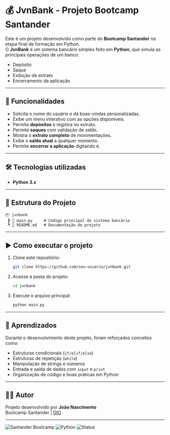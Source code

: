 # 💰 JvnBank - Projeto Bootcamp Santander

Este é um projeto desenvolvido como parte do **Bootcamp Santander** na etapa final de formação em Python.  
O **JvnBank** é um sistema bancário simples feito em **Python**, que simula as principais operações de um banco:  
- Depósito  
- Saque  
- Exibição de extrato  
- Encerramento da aplicação  

---

## 🚀 Funcionalidades

- Solicita o nome do usuário e dá boas-vindas personalizadas.  
- Exibe um menu interativo com as opções disponíveis.  
- Permite **depósitos** e registra no extrato.  
- Permite **saques** com validação de saldo.  
- Mostra o **extrato completo** de movimentações.  
- Exibe o **saldo atual** a qualquer momento.  
- Permite **encerrar a aplicação** digitando `0`.  

---

## 🛠️ Tecnologias utilizadas

- **Python 3.x**

---

## 📂 Estrutura do Projeto

```
📦 jvnbank
 ┣ 📜 main.py     # Código principal do sistema bancário
 ┗ 📜 README.md   # Documentação do projeto
```

---

## ▶️ Como executar o projeto

1. Clone este repositório:
   ```bash
   git clone https://github.com/seu-usuario/jvnbank.git
   ```
2. Acesse a pasta do projeto:
   ```bash
   cd jvnbank
   ```
3. Execute o arquivo principal:
   ```bash
   python main.py
   ```

---

## 📖 Aprendizados

Durante o desenvolvimento deste projeto, foram reforçados conceitos como:
- Estruturas condicionais (`if/elif/else`)  
- Estruturas de repetição (`while`)  
- Manipulação de strings e números  
- Entrada e saída de dados com `input` e `print`  
- Organização de código e boas práticas em Python  

---

## 👨‍💻 Autor

Projeto desenvolvido por **João Nascimento**  
Bootcamp Santander | [DIO](https://www.dio.me/)

---

![Santander Bootcamp](https://img.shields.io/badge/Santander-Bootcamp-red?style=for-the-badge&logo=santander&logoColor=white)
![Python](https://img.shields.io/badge/Python-3.x-blue?style=for-the-badge&logo=python&logoColor=yellow)
![Status](https://img.shields.io/badge/Status-Concluído-brightgreen?style=for-the-badge)
